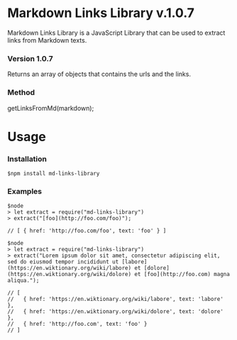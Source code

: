 # Markdown Links Library v.1.0.7
Markdown Links Library is a JavaScript Library that can be used to extract links from Markdown texts.

### Version 1.0.7
Returns an array of objects that contains the urls and the links.

### Method
getLinksFromMd(markdown);

# Usage
### Installation
`$npm install md-links-library`

### Examples
```
$node
> let extract = require("md-links-library")
> extract("[foo](http://foo.com/foo)"); 

// [ { href: 'http://foo.com/foo', text: 'foo' } ]
```
```
$node
> let extract = require("md-links-library")
> extract("Lorem ipsum dolor sit amet, consectetur adipiscing elit, sed do eiusmod tempor incididunt ut [labore](https://en.wiktionary.org/wiki/labore) et [dolore](https://en.wiktionary.org/wiki/dolore) et [foo](http://foo.com) magna aliqua."); 

// [ 
//   { href: 'https://en.wiktionary.org/wiki/labore', text: 'labore' },
//   { href: 'https://en.wiktionary.org/wiki/dolore', text: 'dolore' }, 
//   { href: 'http://foo.com', text: 'foo' } 
// ]
```